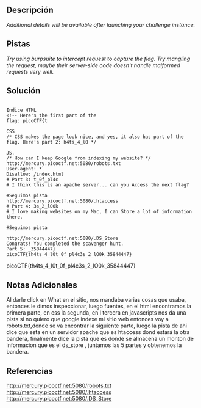 
## Descripción

*Additional details will be available after launching your challenge instance.*

## Pistas

*Try using burpsuite to intercept request to capture the flag.
Try mangling the request, maybe their server-side code doesn't handle malformed requests very well.*

## Solución

```

Indice HTML
<!-- Here's the first part of the
flag: picoCTF{t

CSS
/* CSS makes the page look nice, and yes, it also has part of the flag. Here's part 2: h4ts_4_l0 */

JS.
/* How can I keep Google from indexing my website? */
http://mercury.picoctf.net:5080/robots.txt
User-agent: *
Disallow: /index.html
# Part 3: t_0f_pl4c
# I think this is an apache server... can you Access the next flag?

#Seguimos pista
http://mercury.picoctf.net:5080/.htaccess
# Part 4: 3s_2_lO0k
# I love making websites on my Mac, I can Store a lot of information there.

#Seguimos pista

http://mercury.picoctf.net:5080/.DS_Store
Congrats! You completed the scavenger hunt.
Part 5: _35844447}
picoCTF{th4ts_4_l0t_0f_pl4c3s_2_lO0k_35844447}
```

picoCTF{th4ts_4_l0t_0f_pl4c3s_2_lO0k_35844447}

## Notas Adicionales 

Al darle click en What en el sitio, nos mandaba varias cosas que usaba, entonces le dimos inspeccionar, luego fuentes, en el html encontramos la primera parte, en css la segunda, en l tercera en javascripts nos da una pista si no quiero que google indexe mi sitio web entonces voy a robots.txt,donde se va encontrar la siguiente parte, luego la pista de ahi dice que esta en un servidor apache que es htaccess dond estará la otra bandera, finalmente dice la pista que es donde se almacena un monton de informacion que es el ds_store , juntamos las 5 partes y obtenemos la bandera.
## Referencias 

http://mercury.picoctf.net:5080/robots.txt
http://mercury.picoctf.net:5080/.htaccess
http://mercury.picoctf.net:5080/.DS_Store